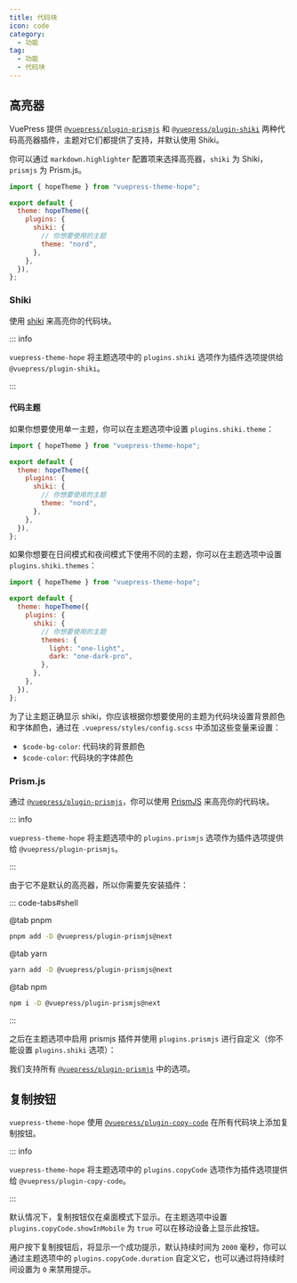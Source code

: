 ```yaml
---
title: 代码块
icon: code
category:
  - 功能
tag:
  - 功能
  - 代码块
---
```


## 高亮器

VuePress 提供 [`@vuepress/plugin-prismjs`][prismjs] 和 [`@vuepress/plugin-shiki`][shiki] 两种代码高亮器插件，主题对它们都提供了支持，并默认使用 Shiki。

你可以通过 `markdown.highlighter` 配置项来选择高亮器，`shiki` 为 Shiki，`prismjs` 为 Prism.js。

```js {8} title=".vuepress/config.js"
import { hopeTheme } from "vuepress-theme-hope";

export default {
  theme: hopeTheme({
    plugins: {
      shiki: {
        // 你想要使用的主题
        theme: "nord",
      },
    },
  }),
};
```

### Shiki

使用 [shiki](https://shiki.style) 来高亮你的代码块。

::: info

`vuepress-theme-hope` 将主题选项中的 `plugins.shiki` 选项作为插件选项提供给 `@vuepress/plugin-shiki`。

:::

#### 代码主题

如果你想要使用单一主题，你可以在主题选项中设置 `plugins.shiki.theme`：

```js {8} title=".vuepress/config.js"
import { hopeTheme } from "vuepress-theme-hope";

export default {
  theme: hopeTheme({
    plugins: {
      shiki: {
        // 你想要使用的主题
        theme: "nord",
      },
    },
  }),
};
```

如果你想要在日间模式和夜间模式下使用不同的主题，你可以在主题选项中设置 `plugins.shiki.themes`：

```js {8-11} title=".vuepress/config.js"
import { hopeTheme } from "vuepress-theme-hope";

export default {
  theme: hopeTheme({
    plugins: {
      shiki: {
        // 你想要使用的主题
        themes: {
          light: "one-light",
          dark: "one-dark-pro",
        },
      },
    },
  }),
};
```

为了让主题正确显示 shiki，你应该根据你想要使用的主题为代码块设置背景颜色和字体颜色，通过在 `.vuepress/styles/config.scss` 中添加这些变量来设置：

- `$code-bg-color`: 代码块的背景颜色
- `$code-color`: 代码块的字体颜色

### Prism.js

通过 [`@vuepress/plugin-prismjs`][prismjs]，你可以使用 [PrismJS](https://prismjs.com) 来高亮你的代码块。

::: info

`vuepress-theme-hope` 将主题选项中的 `plugins.prismjs` 选项作为插件选项提供给 `@vuepress/plugin-prismjs`。

:::

由于它不是默认的高亮器，所以你需要先安装插件：

::: code-tabs#shell

@tab pnpm

```bash
pnpm add -D @vuepress/plugin-prismjs@next
```

@tab yarn

```bash
yarn add -D @vuepress/plugin-prismjs@next
```

@tab npm

```bash
npm i -D @vuepress/plugin-prismjs@next
```

:::

之后在主题选项中启用 prismjs 插件并使用 `plugins.prismjs` 进行自定义（你不能设置 `plugins.shiki` 选项）：

我们支持所有 [`@vuepress/plugin-prismjs`][prismjs] 中的选项。

## 复制按钮

`vuepress-theme-hope` 使用 [`@vuepress/plugin-copy-code`][copy-code] 在所有代码块上添加复制按钮。

::: info

`vuepress-theme-hope` 将主题选项中的 `plugins.copyCode` 选项作为插件选项提供给 `@vuepress/plugin-copy-code`。

:::

默认情况下，复制按钮仅在桌面模式下显示。在主题选项中设置 `plugins.copyCode.showInMobile` 为 `true` 可以在移动设备上显示此按钮。

用户按下复制按钮后，将显示一个成功提示，默认持续时间为 `2000` 毫秒，你可以通过主题选项中的 `plugins.copyCode.duration` 自定义它，也可以通过将持续时间设置为 `0` 来禁用提示。

[copy-code]: https://ecosystem.vuejs.press/zh/plugins/features/copy-code.html
[prismjs]: https://ecosystem.vuejs.press/zh/plugins/markdown/prismjs.html
[shiki]: https://ecosystem.vuejs.press/zh/plugins/markdown/shiki.html
